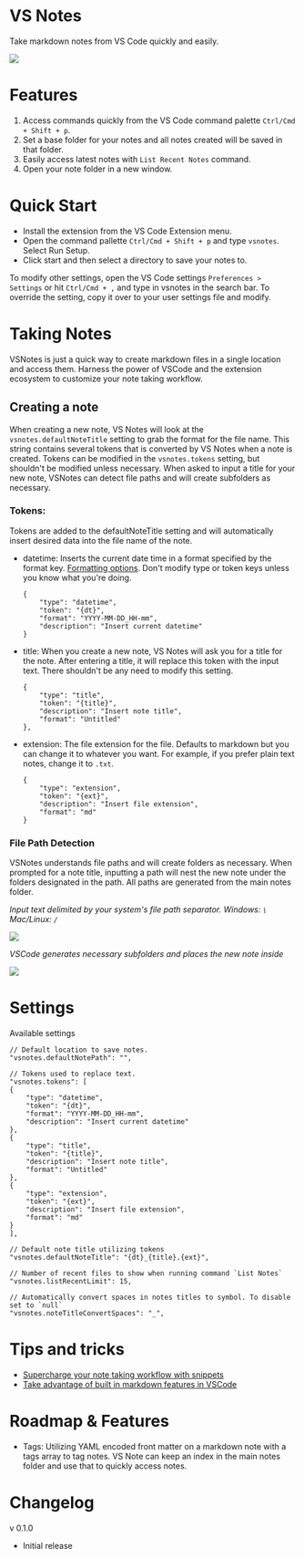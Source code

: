 # VS Notes
Take markdown notes from VS Code quickly and easily.

![](https://github.com/patleeman/VSNotes/raw/master/img/vsnotes_commands.png)

# Features
1. Access commands quickly from the VS Code command palette `Ctrl/Cmd + Shift + p`.
2. Set a base folder for your notes and all notes created will be saved in that folder.
3. Easily access latest notes with `List Recent Notes` command.
4. Open your note folder in a new window.

# Quick Start
- Install the extension from the VS Code Extension menu.
- Open the command pallette `Ctrl/Cmd + Shift + p` and type `vsnotes`. Select Run Setup.
- Click start and then select a directory to save your notes to.

To modify other settings, open the VS Code settings `Preferences > Settings` or hit `Ctrl/Cmd + ,` and type in vsnotes in the search bar. To override the setting, copy it over to your user settings file and modify.

# Taking Notes
VSNotes is just a quick way to create markdown files in a single location and access them. Harness the power of VSCode and the extension ecosystem to customize your note taking workflow.


## Creating a note
When creating a new note, VS Notes will look at the `vsnotes.defaultNoteTitle` setting to grab the format for the file name. This string contains several tokens that is converted by VS Notes when a note is created. Tokens can be modified in the `vsnotes.tokens` setting, but shouldn't be modified unless necessary. When asked to input a title for your new note, VSNotes can detect file paths and will create subfolders as necessary.

### Tokens:
Tokens are added to the defaultNoteTitle setting and will automatically insert desired data into the file name of the note.

- datetime: Inserts the current date time in a format specified by the format key. [Formatting options](https://momentjs.com/docs/#/displaying/format/). Don't modify type or token keys unless you know what you're doing.

    ```
    {
        "type": "datetime",
        "token": "{dt}",
        "format": "YYYY-MM-DD_HH-mm",
        "description": "Insert current datetime"
    }
    ```

- title: When you create a new note, VS Notes will ask you for a title for the note. After entering a title, it will replace this token with the input text. There shouldn't be any need to modify this setting.

    ```
    {
        "type": "title",
        "token": "{title}",
        "description": "Insert note title",
        "format": "Untitled"
    },
    ```

- extension: The file extension for the file. Defaults to markdown but you can change it to whatever you want. For example, if you prefer plain text notes, change it to `.txt`.

    ```
    {
        "type": "extension",
        "token": "{ext}",
        "description": "Insert file extension",
        "format": "md"
    }
    ```

### File Path Detection

VSNotes understands file paths and will create folders as necessary. When prompted for a note title, inputting a path will nest the new note under the folders designated in the path. All paths are generated from the main notes folder.

*Input text delimited by your system's file path separator. Windows: `\` Mac/Linux: `/`*

![](https://github.com/patleeman/VSNotes/raw/master/img/vsnotes_path_detection.png)

*VSCode generates necessary subfolders and places the new note inside*

![](https://github.com/patleeman/VSNotes/raw/master/img/vsnotes_path_detection_completed.png)


# Settings
Available settings

```
// Default location to save notes.
"vsnotes.defaultNotePath": "",

// Tokens used to replace text.
"vsnotes.tokens": [
{
    "type": "datetime",
    "token": "{dt}",
    "format": "YYYY-MM-DD_HH-mm",
    "description": "Insert current datetime"
},
{
    "type": "title",
    "token": "{title}",
    "description": "Insert note title",
    "format": "Untitled"
},
{
    "type": "extension",
    "token": "{ext}",
    "description": "Insert file extension",
    "format": "md"
}
],

// Default note title utilizing tokens
"vsnotes.defaultNoteTitle": "{dt}_{title}.{ext}",

// Number of recent files to show when running command `List Notes`
"vsnotes.listRecentLimit": 15,

// Automatically convert spaces in notes titles to symbol. To disable set to `null`
"vsnotes.noteTitleConvertSpaces": "_",
```

# Tips and tricks
- [Supercharge your note taking workflow with snippets](https://code.visualstudio.com/docs/editor/userdefinedsnippets)
- [Take advantage of built in markdown features in VSCode](https://code.visualstudio.com/docs/languages/markdown)

# Roadmap & Features
- Tags: Utilizing YAML encoded front matter on a markdown note with a tags array to tag notes. VS Note can keep an index in the main notes folder and use that to quickly access notes.

# Changelog

v 0.1.0
- Initial release
